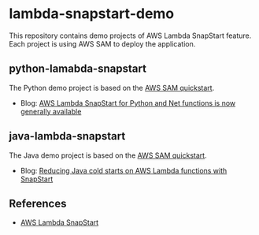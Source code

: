 # lambda-snapstart-demo

This repository contains demo projects of AWS Lambda SnapStart feature. Each project is using AWS SAM to deploy the application.

## python-lamabda-snapstart

The Python demo project is based on the [AWS SAM quickstart](https://docs.aws.amazon.com/serverless-application-model/latest/developerguide/serverless-getting-started-hello-world.html).

- Blog: [AWS Lambda SnapStart for Python and Net functions is now generally available](https://aws.amazon.com/blogs/aws/aws-lambda-snapstart-for-python-and-net-functions-is-now-generally-available/)

## java-lambda-snapstart

The Java demo project is based on the [AWS SAM quickstart](https://docs.aws.amazon.com/serverless-application-model/latest/developerguide/serverless-getting-started-hello-world.html).

- Blog: [Reducing Java cold starts on AWS Lambda functions with SnapStart](https://aws.amazon.com/blogs/compute/reducing-java-cold-starts-on-aws-lambda-functions-with-snapstart/)


## References

- [AWS Lambda SnapStart](https://docs.aws.amazon.com/lambda/latest/dg/snapstart.html)
